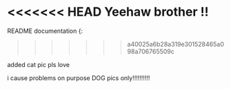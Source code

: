 <<<<<<< HEAD
Yeehaw brother !! 
=======
README documentation {:
>>>>>>> a40025a6b28a319e301528465a098a706765509c


added cat pic pls love 

i cause problems on purpose
DOG pics only!!!!!!!!!!

